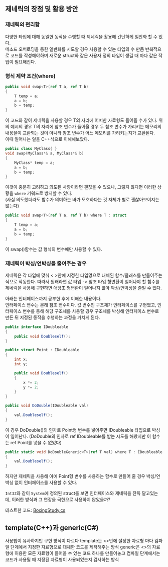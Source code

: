﻿## 제네릭의 장점 및 활용 방안

### 제네릭의 편리함

다양한 타입에 대해 동일한 동작을 수행할 때 제네릭을 활용해 간단하게 일반화 할 수 있다.   
메소드 오버로딩을 통한 일반화를 시도할 경우 사용할 수 있는 타입의 수 만큼 반복적으로
코드를 작성해야하며 새로운 struct와 같은 사용자 정의 타입이 생길 때 마다 같은 작업이 필요해진다.

### 형식 제약 조건(where)

```C#
public void swap<T>(ref T a, ref T b)
{
	T temp = a;
	a = b;
	b = temp;
}
```
이 코드와 같이 제네릭을 사용할 경우 T의 자리에 어떠한 자료형도 들어올 수가 있다. 
위의 예시의 경우 T의 자리에 참조 변수가 들어올 경우 두 참조 변수가 가리키는 메모리의
내용물이 교환되는 것이 아니라 참조 변수가 어느 메모리를 가리키는지가 교환된다.   
이때 일어나는 일을 C++식으로 이해해보았다.
```C++
public class MyClass{ }
void swap(MyClass*& a, MyClass*& b)
{
	MyClass* temp = a;
	a = b;
	b = temp;
}
```
이것이 충분히 고려하고 의도된 사항이라면 괜찮을 수 있으나, 그렇지 않다면 이러한 상황을
`where` 키워드로 방지할 수 있다.   
(사실 의도했더라도 함수가 의미하는 바가 모호하다는 것 자체가 별로 괜찮아보이지는 않는다)

```C#
public void swap<T>(ref T a, ref T b) where T : struct
{
	T temp = a;
	a = b;
	b = temp;
}
```
이 swap()함수는 값 형식의 변수에만 사용할 수 있다.

### 제네릭이 박싱/언박싱을 줄여주는 경우

제네릭은 각 타입에 맞춰 < >안에 지정한 타입명으로 대체된 함수/클래스를 만들어주는 식으로
작동한다. 따라서 원래라면 값 타입 -> 참조 타입 형변환이 일어나야 할 함수를 제네릭을 사용해
구현하면 애당초 형변환이 일어나지 않아 박싱/언박싱을 줄일 수 있다.   

아래는 인터페이스까지 공부한 후에 이해한 내용이다.   
인터페이스 변수는 본래 참조 변수이다. 값 변수인 구조체가 인터페이스를 구현했고, 인터페이스
변수를 통해 해당 구조체를 사용할 경우 구조체를 박싱해 인터페이스 변수로 만든 뒤 지정된
동작을 수행하는 과정을 거치게 된다.
```C#
public interface IDoubleable
{
    public void Doubleself();
}

public struct Point : IDoubleable
{
    int x;
    int y;

    public void Doubleself()
    {
        x *= 2;
        y *= 2;
    }
}

public void DoDouble(IDoubleable val)
{
    val.Doubleself();
}
```
이 경우 DoDouble()의 인자로 Point형 변수를 넣어주면 IDoubleable 타입으로 박싱이 일어난다.
(DoDouble의 인자로 ref IDoubleable를 받는 시도를 해봤지만 이 함수는 ref Point를 넣을 수 없었다)

```C#
public static void DoDoubleGeneric<T>(ref T val) where T : IDoubleable
{
    val.Doubleself();
}
```
하지만 제네릭을 사용해 아예 Point형 변수를 사용하는 함수로 만들어 줄 경우 박싱/언박싱
없이 인터페이스를 사용할 수 있다.

`Int32`와 같이 `System`에 정의된 struct를 보면 인터페이스와 제네릭을 잔뜩 달고있는데,
이러한 방식과 그 연장을 극한으로 사용하지 않았을까?

테스트한 코드: [BoxingStudy.cs](./BoxingStudy.cs)

## template(C++)과 generic(C#)

사용법이 유사하지만 구현 방식이 다르다
template는 <>안에 설정한 자료형 마다 컴파일 단계에서 지정한 자료형으로 대체한 코드를 제작해주는 방식
generic은 <>의 자료형에 허용한 모든 자료형이 들어올 수 있는 코드 하나를 만들어놓고 컴파일 단계에서는 코드가 사용될 때 지정된 자료형이 사용되었는지 검사하는 방식
